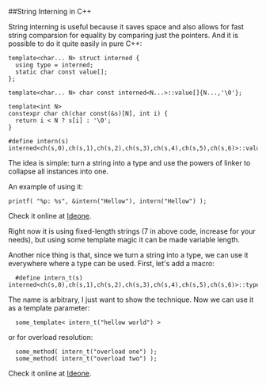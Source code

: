 
##String Interning in C++

  String interning is useful because it saves space and also allows for fast string comparsion
  for equality by comparing just the pointers. And it is possible to do it quite easily in pure
  C++:

    template<char... N> struct interned {
      using type = interned;
      static char const value[];
    };

    template<char... N> char const interned<N...>::value[]{N...,'\0'};

    template<int N>
    constexpr char ch(char const(&s)[N], int i) {
      return i < N ? s[i] : '\0';
    }

    #define intern(s) interned<ch(s,0),ch(s,1),ch(s,2),ch(s,3),ch(s,4),ch(s,5),ch(s,6)>::value

  The idea is simple: turn a string into a type and use the powers of linker to collapse all
  instances into one.

  An example of using it:

    printf( "%p: %s", &intern("Hellow"), intern("Hellow") );

  Check it online at [Ideone](https://ideone.com/rDqOxQ).

  Right now it is using fixed-length strings (7 in above code, increase for your needs), but using 
  some template magic it can be made variable length.

  Another nice thing is that, since we turn a string into a type, we can use it everywhere where 
  a type can be used. First, let's add a macro:

      #define intern_t(s) interned<ch(s,0),ch(s,1),ch(s,2),ch(s,3),ch(s,4),ch(s,5),ch(s,6)>::type

  The name is arbitrary, I just want to show the technique. Now we can use it as a template 
  parameter:

      some_template< intern_t("hellow world") >

  or for overload resolution:

      some_method( intern_t("overload one") );
      some_method( intern_t("overload two") );

  Check it online at [Ideone](https://ideone.com/IQ4SCu).


